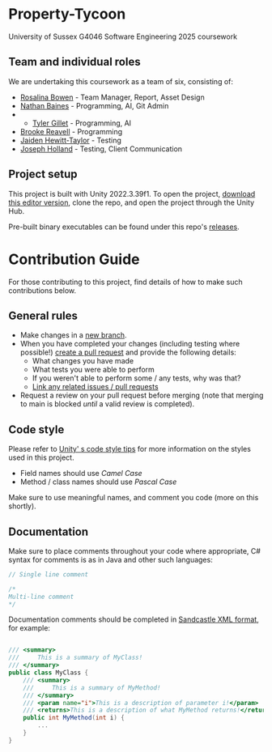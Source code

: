 # Property-Tycoon
University of Sussex G4046 Software Engineering 2025 coursework

## Team and individual roles
We are undertaking this coursework as a team of six, consisting of:
- [Rosalina Bowen](https://github.com/Rose-Bowen) - Team Manager, Report, Asset Design
- [Nathan Baines](https://github.com/Nathcat) - Programming, AI, Git Admin
- - [Tyler Gillet](https://github.com/lionbanana) - Programming, AI
- [Brooke Reavell](https://github.com/brooke-ec) - Programming
- [Jaiden Hewitt-Taylor](https://github.com/SpaceDuckie) - Testing
- [Joseph Holland](https://github.com/josephholland07) - Testing, Client Communication

## Project setup
This project is built with Unity 2022.3.39f1. To open the project, [download this editor version](https://unity.com/releases/editor/whats-new/2022.3.39),
clone the repo, and open the project through the Unity Hub.

Pre-built binary executables can be found under this repo's [releases](https://github.com/Nathcat/Property-Tycoon/releases).

# Contribution Guide
For those contributing to this project, find details of how to make such contributions below.

## General rules
- Make changes in a [new branch](https://docs.github.com/en/pull-requests/collaborating-with-pull-requests/proposing-changes-to-your-work-with-pull-requests/creating-and-deleting-branches-within-your-repository).
- When you have completed your changes (including testing where possible!) [create a pull request](https://docs.github.com/en/pull-requests/collaborating-with-pull-requests/proposing-changes-to-your-work-with-pull-requests/creating-a-pull-request?tool=webui) and provide the following details:
  - What changes you have made
  - What tests you were able to perform
  - If you weren't able to perform some / any tests, why was that?
  - [Link any related issues / pull requests](https://docs.github.com/en/issues/tracking-your-work-with-issues/using-issues/linking-a-pull-request-to-an-issue)
- Request a review on your pull request before merging (note that merging to main is blocked _until_ a valid review is completed).

## Code style
Please refer to [Unity' s code style tips](https://unity.com/how-to/naming-and-code-style-tips-c-scripting-unity) for more information on the styles used in this project.

- Field names should use _Camel Case_
- Method / class names should use _Pascal Case_

Make sure to use meaningful names, and comment you code (more on this shortly).

## Documentation
Make sure to place comments throughout your code where appropriate, C# syntax for comments is as in Java
and other such languages:

```cs
// Single line comment

/*
Multi-line comment
*/
```

Documentation comments should be completed in [Sandcastle XML format](http://ewsoftware.github.io/XMLCommentsGuide/html/4268757F-CE8D-4E6D-8502-4F7F2E22DDA3.htm), for example:

```cs

/// <summary>
///     This is a summary of MyClass!
/// </summary>
public class MyClass { 
    /// <summary>
    ///     This is a summary of MyMethod!
    /// </summary>
    /// <param name="i">This is a description of parameter i!</param>
    /// <returns>This is a description of what MyMethod returns!</returns>
    public int MyMethod(int i) {
        ...
    }
}
```
